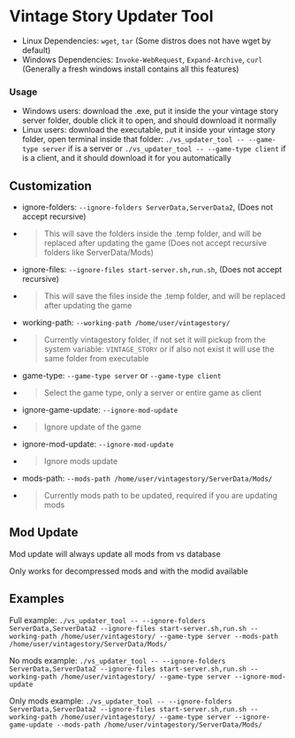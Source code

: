 # Vintage Story Updater Tool
- Linux Dependencies: ``wget``, ``tar`` (Some distros does not have wget by default)
- Windows Dependencies: ``Invoke-WebRequest``, ``Expand-Archive``, ``curl`` (Generally a fresh windows install contains all this features)

### Usage
- Windows users: download the .exe, put it inside the your vintage story server folder, double click it to open, and should download it normally
- Linux users: download the executable, put it inside your vintage story folder, open terminal inside that folder: ``./vs_updater_tool -- --game-type server`` if is a server or ``./vs_updater_tool -- --game-type client`` if is a client, and it should download it for you automatically

## Customization
- ignore-folders: ``--ignore-folders ServerData,ServerData2``, (Does not accept recursive)
- > This will save the folders inside the .temp folder, and will be replaced after updating the game (Does not accept recursive folders like ServerData/Mods)
- ignore-files: ``--ignore-files start-server.sh,run.sh``, (Does not accept recursive)
- > This will save the files inside the .temp folder, and will be replaced after updating the game
- working-path: ``--working-path /home/user/vintagestory/``
- > Currently vintagestory folder, if not set it will pickup from the system variable: ``VINTAGE_STORY`` or if also not exist it will use the same folder from executable
- game-type: ``--game-type server`` or ``--game-type client``
- > Select the game type, only a server or entire game as client
- ignore-game-update: ``--ignore-mod-update``
- > Ignore update of the game
- ignore-mod-update: ``--ignore-mod-update``
- > Ignore mods update
- mods-path: ``--mods-path /home/user/vintagestory/ServerData/Mods/``
- > Currently mods path to be updated, required if you are updating mods

## Mod Update
Mod update will always update all mods from vs database

Only works for decompressed mods and with the modid available

## Examples
Full example: ``./vs_updater_tool -- --ignore-folders ServerData,ServerData2 --ignore-files start-server.sh,run.sh --working-path /home/user/vintagestory/ --game-type server --mods-path /home/user/vintagestory/ServerData/Mods/``

No mods example: ``./vs_updater_tool -- --ignore-folders ServerData,ServerData2 --ignore-files start-server.sh,run.sh --working-path /home/user/vintagestory/ --game-type server --ignore-mod-update``

Only mods example: ``./vs_updater_tool -- --ignore-folders ServerData,ServerData2 --ignore-files start-server.sh,run.sh --working-path /home/user/vintagestory/ --game-type server --ignore-game-update --mods-path /home/user/vintagestory/ServerData/Mods/``